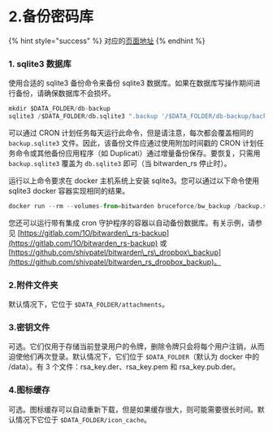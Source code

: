 # 2.备份密码库

{% hint style="success" %}
对应的[页面地址](https://github.com/dani-garcia/bitwarden_rs/wiki/Backing-up-your-vault)
{% endhint %}

### 1. sqlite3 数据库

使用合适的 sqlite3 备份命令来备份 sqlite3 数据库。如果在数据库写操作期间进行备份，请确保数据库不会损坏。

```python
mkdir $DATA_FOLDER/db-backup
sqlite3 /$DATA_FOLDER/db.sqlite3 ".backup '/$DATA_FOLDER/db-backup/backup.sqlite3'"
```

可以通过 CRON 计划任务每天运行此命令，但是请注意，每次都会覆盖相同的 `backup.sqlite3` 文件。因此，该备份文件应通过使用附加时间戳的 CRON 计划任务命令或其他备份应用程序（如 Duplicati）通过增量备份保存。要恢复，只需用 `backup.sqlite3` 覆盖为 `db.sqlite3` 即可（当 bitwarden\_rs 停止时）。

运行以上命令要求在 docker 主机系统上安装 sqlite3。您可以通过以下命令使用 sqlite3 docker 容器实现相同的结果。

```python
docker run --rm --volumes-from=bitwarden bruceforce/bw_backup /backup.sh
```

您还可以运行带有集成 cron 守护程序的容器以自动备份数据库。有关示例，请参见 [https://gitlab.com/1O/bitwarden\_rs-backup](https://gitlab.com/1O/bitwarden_rs-backup) 或 [https://github.com/shivpatel/bitwarden\_rs\_dropbox\_backup](https://github.com/shivpatel/bitwarden_rs_dropbox_backup)。

### 2.附件文件夹

默认情况下，它位于 `$DATA_FOLDER/attachments`。

### 3.密钥文件

可选。它们仅用于存储当前登录用户的令牌，删除令牌只会将每个用户注销，从而迫使他们再次登录。默认情况下，它们位于 `$DATA_FOLDER`（默认为 docker 中的 /data）。有 3 个文件：rsa\_key.der、rsa\_key.pem 和 rsa\_key.pub.der。

### 4.图标缓存

可选。图标缓存可以自动重新下载，但是如果缓存很大，则可能需要很长时间。默认情况下它位于 `$DATA_FOLDER/icon_cache`。

